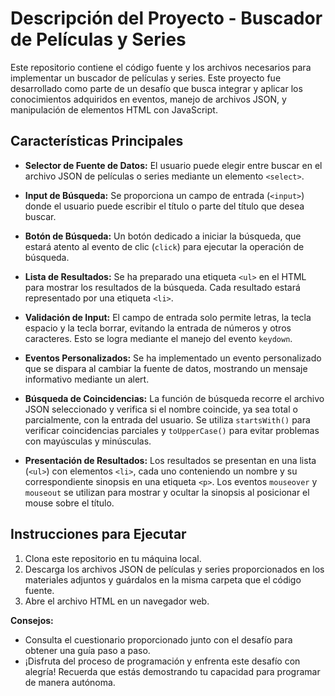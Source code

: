 # Descripción del Proyecto - Buscador de Películas y Series

Este repositorio contiene el código fuente y los archivos necesarios para implementar un buscador de películas y series. Este proyecto fue desarrollado como parte de un desafío que busca integrar y aplicar los conocimientos adquiridos en eventos, manejo de archivos JSON, y manipulación de elementos HTML con JavaScript.

## Características Principales

- **Selector de Fuente de Datos:** El usuario puede elegir entre buscar en el archivo JSON de películas o series mediante un elemento `<select>`.

- **Input de Búsqueda:** Se proporciona un campo de entrada (`<input>`) donde el usuario puede escribir el título o parte del título que desea buscar.

- **Botón de Búsqueda:** Un botón dedicado a iniciar la búsqueda, que estará atento al evento de clic (`click`) para ejecutar la operación de búsqueda.

- **Lista de Resultados:** Se ha preparado una etiqueta `<ul>` en el HTML para mostrar los resultados de la búsqueda. Cada resultado estará representado por una etiqueta `<li>`.

- **Validación de Input:** El campo de entrada solo permite letras, la tecla espacio y la tecla borrar, evitando la entrada de números y otros caracteres. Esto se logra mediante el manejo del evento `keydown`.

- **Eventos Personalizados:** Se ha implementado un evento personalizado que se dispara al cambiar la fuente de datos, mostrando un mensaje informativo mediante un alert.

- **Búsqueda de Coincidencias:** La función de búsqueda recorre el archivo JSON seleccionado y verifica si el nombre coincide, ya sea total o parcialmente, con la entrada del usuario. Se utiliza `startsWith()` para verificar coincidencias parciales y `toUpperCase()` para evitar problemas con mayúsculas y minúsculas.

- **Presentación de Resultados:** Los resultados se presentan en una lista (`<ul>`) con elementos `<li>`, cada uno conteniendo un nombre y su correspondiente sinopsis en una etiqueta `<p>`. Los eventos `mouseover` y `mouseout` se utilizan para mostrar y ocultar la sinopsis al posicionar el mouse sobre el título.

## Instrucciones para Ejecutar

1. Clona este repositorio en tu máquina local.
2. Descarga los archivos JSON de películas y series proporcionados en los materiales adjuntos y guárdalos en la misma carpeta que el código fuente.
3. Abre el archivo HTML en un navegador web.

**Consejos:**
- Consulta el cuestionario proporcionado junto con el desafío para obtener una guía paso a paso.
- ¡Disfruta del proceso de programación y enfrenta este desafío con alegría! Recuerda que estás demostrando tu capacidad para programar de manera autónoma.
